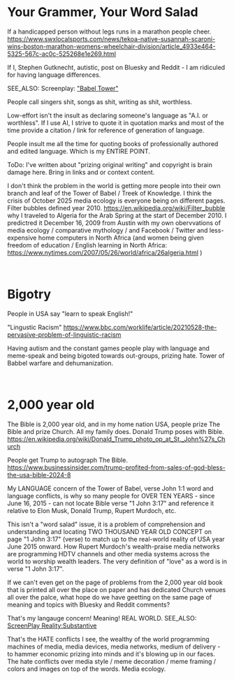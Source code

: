 # Your Grammer, Your Word Salad

If a handicapped person without legs runs in a marathon people cheer.     
https://www.swxlocalsports.com/news/tekoa-native-susannah-scaroni-wins-boston-marathon-womens-wheelchair-division/article_4933e464-5325-567c-ac0c-525268e1e269.html


If I, Stephen Gutknecht, autistic, post on Bluesky and Reddit - I am ridiculed for having language differences.

SEE_ALSO: Screenplay: ["Babel Tower"](../Fiction_Within/Babel_Tower.md)

People call singers shit, songs as shit, writing as shit, worthless.

Low-effort isn't the insult as declaring someone's language as "A.I. or worthless". If I use AI, I strive to quote it in quotation marks and most of the time provide a citation / link for reference of generation of language.

People insult me all the time for quoting books of professionally authored and edited language. Which is my ENTIRE POINT.

ToDo: I've written about "prizing original writing" and copyright is brain damage here. Bring in links and or context content.

I don't think the problem in the world is getting more people into their own branch and leaf of the Tower of Babel / Treek of Knowledge. I think the crisis of October 2025 media ecology is everyone being on different pages. Filter bubbles defined year 2010. https://en.wikipedia.org/wiki/Filter_bubble why I traveled to Algeria for the Arab Spring at the start of December 2010. I predictred it December 16, 2009 from Austin with my own obervvations of media ecology / comparative mythology / and Facebook / Twitter and less-expensive home computers in North Africa (and women being given freedom of education / English learning in North Africa: https://www.nytimes.com/2007/05/26/world/africa/26algeria.html )

&nbsp;

# Bigotry 

People in USA say "learn to speak English!"

"Lingustic Racism" https://www.bbc.com/worklife/article/20210528-the-pervasive-problem-of-linguistic-racism

Having autism and the constant games people play with language and meme-speak and being bigoted towards out-groups, prizing hate. Tower of Babbel warfare and dehumanization.

&nbsp;

# 2,000 year old

The Bible is 2,000 year old, and in my home nation USA, people prize The Bible and prize Church. All my family does. Donald Trump poses with Bible. https://en.wikipedia.org/wiki/Donald_Trump_photo_op_at_St._John%27s_Church

People get Trump to autograph The Bible. https://www.businessinsider.com/trump-profited-from-sales-of-god-bless-the-usa-bible-2024-8

My LANGUAGE concern of the Tower of Babel, verse John 1:1 word and language conflicts, is why so many people for OVER TEN YEARS - since June 16, 2015 - can not locate Bible verse "1 John 3:17" and reference it relative to Elon Musk, Donald Trump, Rupert Murdoch, etc.

This isn't a "word salad" issue, it is a problem of comprehension and understanding and locating TWO THOUSAND YEAR OLD CONCEPT on page "1 John 3:17" (verse) to match up to the real-world reality of USA year June 2015 onward. How Rupert Murdoch's wealth-praise media networks are programming HDTV channels and other media systems across the world to worship wealth leaders. The very definition of "love" as a word is in verse "1 John 3:17".

If we can't even get on the page of problems from the 2,000 year old book that is printed all over the place on paper and has dedicated Church venues all over the palce, what hope do we have geetting on the same page of meaning and topics with Bluesky and Reddit comments?

That's my langauge concern! Meaning! REAL WORLD. SEE_ALSO: [ScreenPlay Reality:Substantive](../Reality/Substantive.md)

That's the HATE conflicts I see, the wealthy of the world programming machines of media, media devices, media networks, medium of delivery - to hammer economic prizing into minds and it's blowing up in our faces. The hate conflicts over media style / meme decoration / meme framing / colors and images on top of the words. Media ecology.


